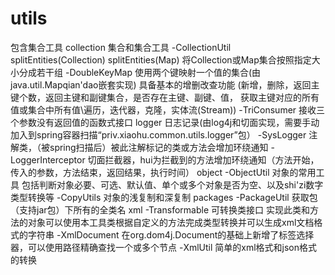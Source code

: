 # utils
包含集合工具
collection
  集合和集合工具
  -CollectionUtil
    splitEntities(Collection)
    splitEntities(Map)
      将Collection或Map集合按照指定大小分成若干组
  -DoubleKeyMap
    使用两个键映射一个值的集合(由java.util.Mapqian'dao嵌套实现)
    具备基本的增删改查功能
      (新增，删除，返回主键个数，返回主键和副键集合，是否存在主键、副键、值，
        获取主键对应的所有值或集合中所有值\遍历，迭代器，克隆，实体流(Stream<Entry>))
  -TriConsumer
    接收三个参数没有返回值的函数式接口
logger
  日志记录(由log4j和切面实现，需要手动加入到spring容器扫描“priv.xiaohu.common.utils.logger”包）
  -SysLogger
    注解类，（被spring扫描后）被此注解标记的类或方法会增加环绕通知
  -LoggerInterceptor
    切面拦截器，hui为拦截到的方法增加环绕通知（方法开始，传入的参数，方法结束，返回结果，执行时间）
object
  -ObjectUtil
    对象的常用工具
    包括判断对象必要、可选、默认值、单个或多个对象是否为空、以及shi'zi数字类型转换等
  -CopyUtils
    对象的浅复制和深复制
packages
  -PackageUtil
    获取包（支持jar包）下所有的全类名
xml
  -Transformable
    可转换类接口
      实现此类和方法的对象可以使用本工具类根据自定义的方法完成类型转换并可以生成xml文档格式的字符串
  -XmlDocument
    在org.dom4j.Document的基础上新增了标签选择器，可以使用路径精确查找一个或多个节点
  -XmlUtil
    简单的xml格式和json格式的转换
  

